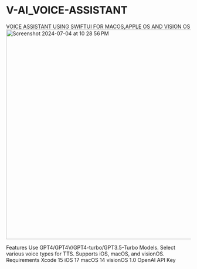 # V-AI_VOICE-ASSISTANT
VOICE ASSISTANT USING SWIFTUI FOR MACOS,APPLE OS AND VISION OS
<img width="571" alt="Screenshot 2024-07-04 at 10 28 56 PM" src="https://github.com/Waqar53/V-AI_VOICE-ASSISATANT/assets/139034864/a2e58d91-1b8f-4bff-b7e7-b1fb3f37d0c3">

Features
Use GPT4/GPT4V/GPT4-turbo/GPT3.5-Turbo Models.
Select various voice types for TTS.
Supports iOS, macOS, and visionOS.
Requirements
Xcode 15
iOS 17
macOS 14
visionOS 1.0
OpenAI API Key
